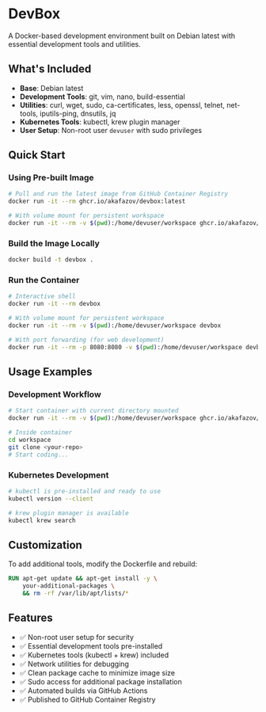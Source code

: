 # DevBox

A Docker-based development environment built on Debian latest with essential development tools and utilities.

## What's Included

- **Base**: Debian latest
- **Development Tools**: git, vim, nano, build-essential
- **Utilities**: curl, wget, sudo, ca-certificates, less, openssl, telnet, net-tools, iputils-ping, dnsutils, jq
- **Kubernetes Tools**: kubectl, krew plugin manager
- **User Setup**: Non-root user `devuser` with sudo privileges

## Quick Start

### Using Pre-built Image

```bash
# Pull and run the latest image from GitHub Container Registry
docker run -it --rm ghcr.io/akafazov/devbox:latest

# With volume mount for persistent workspace
docker run -it --rm -v $(pwd):/home/devuser/workspace ghcr.io/akafazov/devbox:latest
```

### Build the Image Locally

```bash
docker build -t devbox .
```

### Run the Container

```bash
# Interactive shell
docker run -it --rm devbox

# With volume mount for persistent workspace
docker run -it --rm -v $(pwd):/home/devuser/workspace devbox

# With port forwarding (for web development)
docker run -it --rm -p 8080:8080 -v $(pwd):/home/devuser/workspace devbox
```

## Usage Examples

### Development Workflow

```bash
# Start container with current directory mounted
docker run -it --rm -v $(pwd):/home/devuser/workspace ghcr.io/akafazov/devbox:latest

# Inside container
cd workspace
git clone <your-repo>
# Start coding...
```

### Kubernetes Development

```bash
# kubectl is pre-installed and ready to use
kubectl version --client

# krew plugin manager is available
kubectl krew search
```

## Customization

To add additional tools, modify the Dockerfile and rebuild:

```dockerfile
RUN apt-get update && apt-get install -y \
    your-additional-packages \
    && rm -rf /var/lib/apt/lists/*
```

## Features

- ✅ Non-root user setup for security
- ✅ Essential development tools pre-installed
- ✅ Kubernetes tools (kubectl + krew) included
- ✅ Network utilities for debugging
- ✅ Clean package cache to minimize image size
- ✅ Sudo access for additional package installation
- ✅ Automated builds via GitHub Actions
- ✅ Published to GitHub Container Registry
